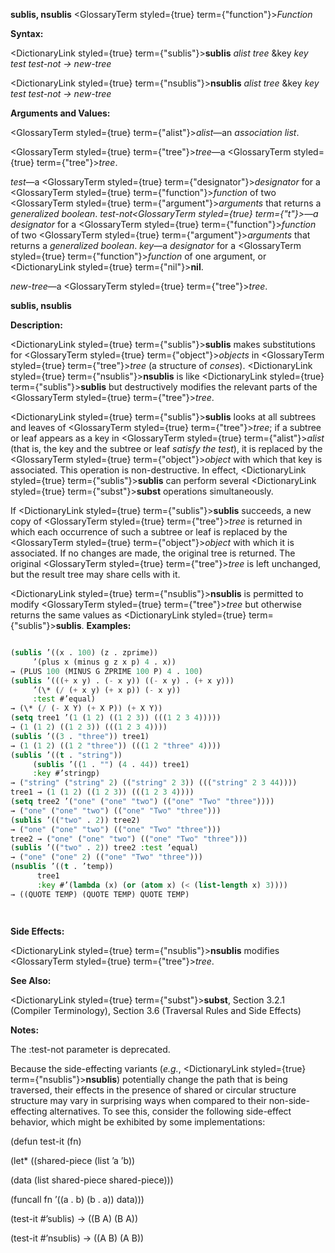 **sublis, nsublis** <GlossaryTerm styled={true} term={"function"}><i>Function</i></GlossaryTerm> 



**Syntax:** 



<DictionaryLink styled={true} term={"sublis"}><b>sublis</b></DictionaryLink> *alist tree* &amp;key *key test test-not → new-tree* 



<DictionaryLink styled={true} term={"nsublis"}><b>nsublis</b></DictionaryLink> *alist tree* &amp;key *key test test-not → new-tree* 



**Arguments and Values:** 



<GlossaryTerm styled={true} term={"alist"}><i>alist</i></GlossaryTerm>—an *association list*. 



<GlossaryTerm styled={true} term={"tree"}><i>tree</i></GlossaryTerm>—a <GlossaryTerm styled={true} term={"tree"}><i>tree</i></GlossaryTerm>. 



*test*—a <GlossaryTerm styled={true} term={"designator"}><i>designator</i></GlossaryTerm> for a <GlossaryTerm styled={true} term={"function"}><i>function</i></GlossaryTerm> of two <GlossaryTerm styled={true} term={"argument"}><i>arguments</i></GlossaryTerm> that returns a *generalized boolean*. *test-not<GlossaryTerm styled={true} term={"t"}><i>—a </i></GlossaryTerm>designator* for a <GlossaryTerm styled={true} term={"function"}><i>function</i></GlossaryTerm> of two <GlossaryTerm styled={true} term={"argument"}><i>arguments</i></GlossaryTerm> that returns a *generalized boolean*. *key*—a *designator* for a <GlossaryTerm styled={true} term={"function"}><i>function</i></GlossaryTerm> of one argument, or <DictionaryLink styled={true} term={"nil"}><b>nil</b></DictionaryLink>. 



*new-tree*—a <GlossaryTerm styled={true} term={"tree"}><i>tree</i></GlossaryTerm>. 







 



 



**sublis, nsublis** 



**Description:** 



<DictionaryLink styled={true} term={"sublis"}><b>sublis</b></DictionaryLink> makes substitutions for <GlossaryTerm styled={true} term={"object"}><i>objects</i></GlossaryTerm> in <GlossaryTerm styled={true} term={"tree"}><i>tree</i></GlossaryTerm> (a structure of *conses*). <DictionaryLink styled={true} term={"nsublis"}><b>nsublis</b></DictionaryLink> is like <DictionaryLink styled={true} term={"sublis"}><b>sublis</b></DictionaryLink> but destructively modifies the relevant parts of the <GlossaryTerm styled={true} term={"tree"}><i>tree</i></GlossaryTerm>. 



<DictionaryLink styled={true} term={"sublis"}><b>sublis</b></DictionaryLink> looks at all subtrees and leaves of <GlossaryTerm styled={true} term={"tree"}><i>tree</i></GlossaryTerm>; if a subtree or leaf appears as a key in <GlossaryTerm styled={true} term={"alist"}><i>alist</i></GlossaryTerm> (that is, the key and the subtree or leaf *satisfy the test*), it is replaced by the <GlossaryTerm styled={true} term={"object"}><i>object</i></GlossaryTerm> with which that key is associated. This operation is non-destructive. In effect, <DictionaryLink styled={true} term={"sublis"}><b>sublis</b></DictionaryLink> can perform several <DictionaryLink styled={true} term={"subst"}><b>subst</b></DictionaryLink> operations simultaneously. 



If <DictionaryLink styled={true} term={"sublis"}><b>sublis</b></DictionaryLink> succeeds, a new copy of <GlossaryTerm styled={true} term={"tree"}><i>tree</i></GlossaryTerm> is returned in which each occurrence of such a subtree or leaf is replaced by the <GlossaryTerm styled={true} term={"object"}><i>object</i></GlossaryTerm> with which it is associated. If no changes are made, the original tree is returned. The original <GlossaryTerm styled={true} term={"tree"}><i>tree</i></GlossaryTerm> is left unchanged, but the result tree may share cells with it. 



<DictionaryLink styled={true} term={"nsublis"}><b>nsublis</b></DictionaryLink> is permitted to modify <GlossaryTerm styled={true} term={"tree"}><i>tree</i></GlossaryTerm> but otherwise returns the same values as <DictionaryLink styled={true} term={"sublis"}><b>sublis</b></DictionaryLink>. **Examples:**
```lisp

(sublis ’((x . 100) (z . zprime)) 
	 ’(plus x (minus g z x p) 4 . x)) 
→ (PLUS 100 (MINUS G ZPRIME 100 P) 4 . 100) 
(sublis ’(((+ x y) . (- x y)) ((- x y) . (+ x y))) 
	 ’(\* (/ (+ x y) (+ x p)) (- x y)) 
	 :test #’equal) 
→ (\* (/ (- X Y) (+ X P)) (+ X Y)) 
(setq tree1 ’(1 (1 2) ((1 2 3)) (((1 2 3 4))))) 
→ (1 (1 2) ((1 2 3)) (((1 2 3 4)))) 
(sublis ’((3 . "three")) tree1) 
→ (1 (1 2) ((1 2 "three")) (((1 2 "three" 4)))) 
(sublis ’((t . "string")) 
	 (sublis ’((1 . "") (4 . 44)) tree1) 
	 :key #’stringp) 
→ ("string" ("string" 2) (("string" 2 3)) ((("string" 2 3 44)))) 
tree1 → (1 (1 2) ((1 2 3)) (((1 2 3 4)))) 
(setq tree2 ’("one" ("one" "two") (("one" "Two" "three")))) 
→ ("one" ("one" "two") (("one" "Two" "three"))) 
(sublis ’(("two" . 2)) tree2) 
→ ("one" ("one" "two") (("one" "Two" "three"))) 
tree2 → ("one" ("one" "two") (("one" "Two" "three"))) 
(sublis ’(("two" . 2)) tree2 :test ’equal) 
→ ("one" ("one" 2) (("one" "Two" "three"))) 
(nsublis ’((t . ’temp)) 
	  tree1 
	  :key #’(lambda (x) (or (atom x) (< (list-length x) 3)))) 
→ ((QUOTE TEMP) (QUOTE TEMP) QUOTE TEMP) 




```
**Side Effects:** 



<DictionaryLink styled={true} term={"nsublis"}><b>nsublis</b></DictionaryLink> modifies <GlossaryTerm styled={true} term={"tree"}><i>tree</i></GlossaryTerm>. 



**See Also:** 



<DictionaryLink styled={true} term={"subst"}><b>subst</b></DictionaryLink>, Section 3.2.1 (Compiler Terminology), Section 3.6 (Traversal Rules and Side Effects) 



**Notes:** 



The :test-not parameter is deprecated. 



Because the side-effecting variants (*e.g.*, <DictionaryLink styled={true} term={"nsublis"}><b>nsublis</b></DictionaryLink>) potentially change the path that is being traversed, their effects in the presence of shared or circular structure structure may vary in surprising ways when compared to their non-side-effecting alternatives. To see this, consider the following side-effect behavior, which might be exhibited by some implementations: 



(defun test-it (fn) 



(let\* ((shared-piece (list ’a ’b)) 



(data (list shared-piece shared-piece))) 



(funcall fn ’((a . b) (b . a)) data))) 



(test-it #’sublis) → ((B A) (B A)) 



(test-it #’nsublis) → ((A B) (A B)) 



